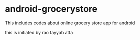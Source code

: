 # android-grocerystore
This includes codes about online grocery store app for android

this is initiated by rao tayyab atta
